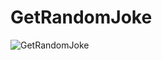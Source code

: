 # GetRandomJoke
![GetRandomJoke](https://user-images.githubusercontent.com/101707272/230876202-f3020c35-5709-4ade-8ddd-ddb50dc4b3c5.png)
